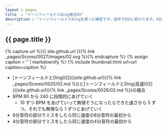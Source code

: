 ```yaml
---
layout : pages
title  : "トーンフィールドとDing複合02"
description : "トーンフィールドとDingを使った練習です。途中で8分に変わります。4分でも8分でもきれいに鳴らせるようにしましょう。"
---
```


## {{ page.title }}

{% capture url %}{{ site.github.url }}{% link _pages/Scores/0027/images/02.svg %}{% endcapture %}
{% assign caption = '' | markdownify %}
{% include thumbnail.html url=url caption=caption %}

* [トーンフィールドとDing02]({{site.github.url}}{% link _pages/Scores/0025/02.md %})と[トーンフィールドとDing(高速)02]({{site.github.url}}{% link _pages/Scores/0026/02.md %})の複合
* BPM 80 から 240 に段階的にあげていく
  * 10 ずつ BPM をあげていって無理そうになったらできた速さから 5 ずつ、それでも無理なら 1 ずつとあげていく
* 8分音符の部分でミスをしたら同じ速度の8分音符の最初から
* 4分音符の部分でミスをしたら同じ速度の4分音符の最初から